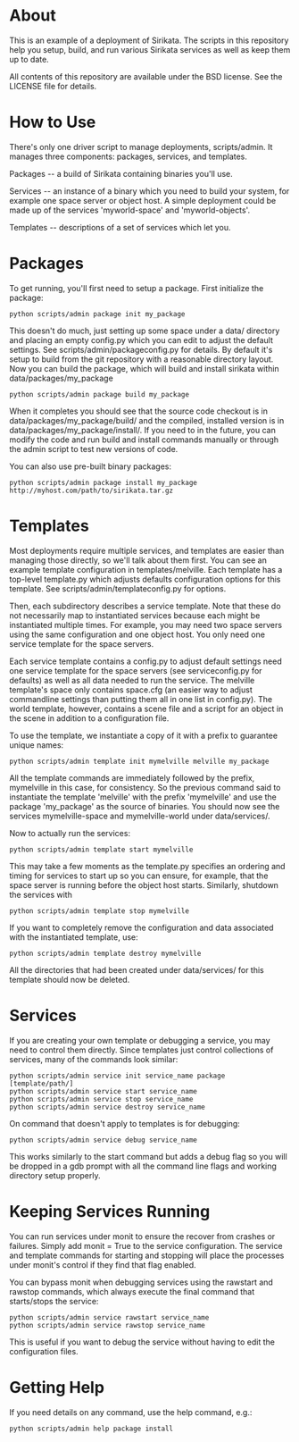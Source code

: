 About
=====

This is an example of a deployment of Sirikata. The scripts in this
repository help you setup, build, and run various Sirikata services as
well as keep them up to date.

All contents of this repository are available under the BSD
license. See the LICENSE file for details.

How to Use
==========

There's only one driver script to manage deployments,
scripts/admin. It manages three components: packages, services, and
templates.

Packages -- a build of Sirikata containing binaries you'll use.

Services -- an instance of a binary which you need to build your
            system, for example one space server or object host. A
            simple deployment could be made up of the services
            'myworld-space' and 'myworld-objects'.

Templates -- descriptions of a set of services which let you.


Packages
========

To get running, you'll first need to setup a package. First initialize
the package:

    python scripts/admin package init my_package

This doesn't do much, just setting up some space under a data/
directory and placing an empty config.py which you can edit to adjust
the default settings. See scripts/admin/packageconfig.py for
details. By default it's setup to build from the git repository with a
reasonable directory layout. Now you can build the package, which will
build and install sirikata within data/packages/my_package

    python scripts/admin package build my_package

When it completes you should see that the source code checkout is in
data/packages/my_package/build/ and the compiled, installed version is
in data/packages/my_package/install/. If you need to in the future,
you can modify the code and run build and install commands manually or
through the admin script to test new versions of code.

You can also use pre-built binary packages:

    python scripts/admin package install my_package http://myhost.com/path/to/sirikata.tar.gz


Templates
=========

Most deployments require multiple services, and templates are easier
than managing those directly, so we'll talk about them first. You can
see an example template configuration in templates/melville. Each
template has a top-level template.py which adjusts defaults
configuration options for this template. See
scripts/admin/templateconfig.py for options.

Then, each subdirectory describes a service template. Note that these
do not necessarily map to instantiated services because each might be
instantiated multiple times. For example, you may need two space
servers using the same configuration and one object host. You only
need one service template for the space servers.

Each service template contains a config.py to adjust default settings
need one service template for the space servers (see serviceconfig.py
for defaults) as well as all data needed to run the service. The
melville template's space only contains space.cfg (an easier way to
adjust commandline settings than putting them all in one list in
config.py). The world template, however, contains a scene file and a
script for an object in the scene in addition to a configuration file.

To use the template, we instantiate a copy of it with a prefix to
guarantee unique names:

    python scripts/admin template init mymelville melville my_package

All the template commands are immediately followed by the prefix,
mymelville in this case, for consistency. So the previous command said
to instantiate the template 'melville' with the prefix 'mymelville'
and use the package 'my_package' as the source of binaries. You should
now see the services mymelville-space and mymelville-world under
data/services/.

Now to actually run the services:

    python scripts/admin template start mymelville

This may take a few moments as the template.py specifies an ordering
and timing for services to start up so you can ensure, for example,
that the space server is running before the object host
starts. Similarly, shutdown the services with

    python scripts/admin template stop mymelville

If you want to completely remove the configuration and data associated
with the instantiated template, use:

    python scripts/admin template destroy mymelville

All the directories that had been created under data/services/ for
this template should now be deleted.


Services
========

If you are creating your own template or debugging a service, you may
need to control them directly. Since templates just control
collections of services, many of the commands look similar:

    python scripts/admin service init service_name package [template/path/]
    python scripts/admin service start service_name
    python scripts/admin service stop service_name
    python scripts/admin service destroy service_name

On command that doesn't apply to templates is for debugging:

    python scripts/admin service debug service_name

This works similarly to the start command but adds a debug flag so you
will be dropped in a gdb prompt with all the command line flags and
working directory setup properly.


Keeping Services Running
========================

You can run services under monit to ensure the recover from crashes or
failures. Simply add monit = True to the service configuration. The
service and template commands for starting and stopping will place the
processes under monit's control if they find that flag enabled.

You can bypass monit when debugging services using the rawstart and
rawstop commands, which always execute the final command that
starts/stops the service:

    python scripts/admin service rawstart service_name
    python scripts/admin service rawstop service_name

This is useful if you want to debug the service without having to edit
the configuration files.


Getting Help
============

If you need details on any command, use the help command, e.g.:

    python scripts/admin help package install
